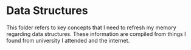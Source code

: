 # Data Structures

This folder refers to key concepts that I need to refresh my memory regarding data structures. These information are compiled from things I found from university I attended and the internet.
